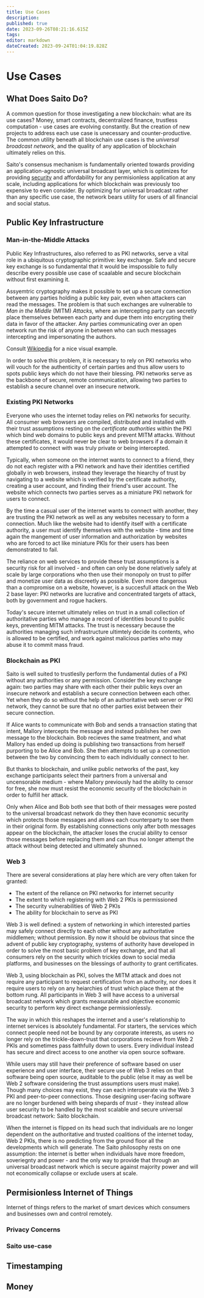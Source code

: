 ```yaml
---
title: Use Cases
description: 
published: true
date: 2023-09-26T08:21:16.615Z
tags: 
editor: markdown
dateCreated: 2023-09-24T01:04:19.828Z
---
```


# Use Cases

## What Does Saito Do?

A common question for those investigating a new blockchain: what are its use cases? Money, smart contracts, decentralized finance, trustless computation - use cases are evolving constantly. But the creation of new projects to address each use case is unecessary and counter-productive. The common utility beneath all blockchain use cases is the *universal broadcast network*, and the quality of any application of blockchain ultimately relies on this.

Saito's consensus mechanism is fundamentally oriented towards providing an application-agnostic universal broadcast layer, which is optimizes for providing [security](https://wiki.saito.io/consensus/majoritarian-attacks) and affordability for any permisionless application at any scale, including applications for which blockchain was previously too expensive to even consider. By optimizing for universal broadcast rather than any specific use case, the network bears utility for users of all financial and social status.

## Public Key Infrastructure

### Man-in-the-Middle Attacks

Public Key Infrastructures, also referred to as PKI networks, serve a vital role in a ubiquitous cryptographic primitive: key exchange. Safe and secure key exchange is so fundamental that it would be imspossible to fully describe every possible use case of scaalable and secure blockchain without first examining it.

Assyemtric cryptography makes it possible to set up a secure connection between any parties holding a public key pair, even when attackers can read the messages.  The problem is that such exchanges are vulnerable to *Man in the Middle* (MITM) *Attacks,* where an intercepting party can secretly place themselves between each party and dupe them into encrypting their data in favor of the attacker. Any parties communicating over an open network run the risk of anyone in between who can such messages intercepting and impersonating the authors.

Consult [Wikipedia](https://en.wikipedia.org/wiki/Man-in-the-middle_attack) for a nice visual example.

In order to solve this problem, it is necessary to rely on PKI networks who will vouch for the authenticity of certain parties and thus allow users to spots public keys which do not have their blessing. PKI networks serve as the backbone of secure, remote communication, allowing two parties to establish a secure channel over an insecure network.

### Existing PKI Networks

Everyone who uses the internet today relies on PKI networks for security. All consumer web browsers are compiled, distributed and installed with their trust assumptions resting on the *certificate authorities* within the PKI which bind web domains to public keys and prevent MITM attacks. Without these certificates, it would never be clear to web browsers if a domain it attempted to connect with was truly private or being intercepted.

Typically, when someone on the internet wants to connect to a friend, they do not each register with a PKI network and have their identities certified globally in web browsers, instead they leverage the hiearchy of trust by navigating to a website which is verified by the certificate authority, creating a user account, and finding their friend's user account. The website which connects two parties serves as a miniature PKI network for users to connect.

By the time a casual user of the internet wants to connect with another, they are trusting the PKI network as well as any websites necessary to form a connection. Much like the website had to identify itself with a certificate authority, a user must identify themselves with the website - time and time again the mangement of user information and authorization by websites who are forced to act like miniature PKIs for their users has been demonstrated to fail.

The reliance on web services to provide these trust assumptions is a security risk for all involved - and often can only be done relatively safely at scale by large corporations who then use their monopoly on trust to pilfer and monetize user data as discreetly as possible. Even more dangerous than a compromise on a website, however, is a succesfull attack on the Web 2 base layer: PKI networks are lucrative and concentrated targets of attack, both by government and rogue hackers.

Today's secure internet ultimately relies on trust in a small collection of authoritative parties who manage a record of identities bound to public keys, preventing MITM attacks. The trust is necessary because the authorities managing such infrastructure ultimtely decide its contents, who is allowed to be certified, and work against malicious parties who may abuse it to commit mass fraud.

### Blockchain as PKI

Saito is well suited to trustleslly perform the fundamental duties of a PKI without any authorities or any permission. Consider the key exchange again: two parties may share with each other their public keys over an insecure network and establish a secure connection between each other. Yet when they do so without the help of an authoritative web server or PKI network, they cannot be sure that no other parties exist between their secure connection.

If Alice wants to communicate with Bob and sends a transaction stating that intent, Mallory intercepts the message and instead publishes her own message to the blockchain. Bob recieves the same treatment, and what Mallory has ended up doing is publishing two transactions from herself purporting to be Alice and Bob. She then attempts to set up a connection between the two by convincing them to each individually connect to her.

But thanks to blockchain, and unlike public networks of the past, key exchange participants select their partners from a universal and uncensorable medium - where Mallory previously had the ability to censor for free, she now must resist the economic security of the blockchain in order to fulfill her attack.

Only when Alice and Bob both see that both of their messages were posted to the universal broadcast network do they then have economic security which protects those messages and allows each counterparty to see them in their original form. By establishing connections only after both messages appear on the blockchain, the attacker loses the crucial ability to censor those messages before replacing them and can thus no longer attempt the attack without being detected and ultimately shunned.

### Web 3

There are several considerations at play here which are very often taken for granted:

* The extent of the reliance on PKI networks for internet security
* The extent to which registering with Web 2 PKIs is permissioned 
* The security vulnerabilities of Web 2 PKIs
* The ability for blockchain to serve as PKI

Web 3 is well defined: a system of networking in which interested parties may safely connect directly to each other without any authoritative middlemen; without permission. By now it should be obvious that since the advent of public key cryptography, systems of authority have developed in order to solve the most basic problem of key exchange, and that all consumers rely on the security which  trickles down to social media platforms, and businesses on the blessings of authority to grant certificates.

Web 3, using blockchain as PKI, solves the MITM attack and does not require any participant to request certification from an authority, nor does it require users to rely on any heiarchies of trust which place them at the bottom rung. All participants in Web 3 will have access to a universal broadcast network which grants measurable and objective economic security to perform key direct exchange permissionlessly.

The way in which this reshapes the internet and a user's relationship to internet services is absolutely fundamental. For starters, the services which connect people need not be bound by any corporate interests, as users no longer rely on the trickle-down-trust that corporations recieve from Web 2 PKIs and sometimes pass faithfully down to users. Every individual instead has secure and direct access to one another via open source software.

While users may still have their preference of software based on user experience and user interface, their secure use of Web 3 relies on that software being open source, auditable to the public (else it may as well be Web 2 software considering the trust assumptions users must make). Though many choices may exist, they can each interoperate via the Web 3 PKI and peer-to-peer connections. Those designing user-facing software are no longer burdened with being shepards of *trust* - they instead allow user security to be handled by the most scalable and secure universal broadcast network: Saito blockchain.

When the internet is flipped on its head such that individuals are no longer dependent on the  authoritative and trusted coalitions of the internet today, Web 2 PKIs, there is no predicting from the ground floor all the developments which will generate. The Saito philosophy rests on one assumption: the internet is better when individuals have more freedom, soveriegnty and power - and the only way to provide that through an universal broadcast network which is secure against majority power and will not economically collapse or exclude users at scale.

## Permisionless Internet of Things

Internet of things refers to the market of smart devices which consumers and businesses own and control remotely.


### Privacy Concerns


### Saito use-case

## Timestamping

## Money